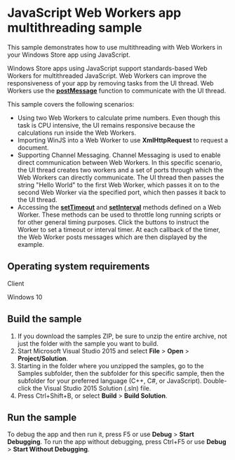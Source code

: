 ﻿<!---
  category: Threading
--->

# JavaScript Web Workers app multithreading sample

This sample demonstrates how to use multithreading with Web Workers in your Windows Store app using JavaScript.

Windows Store apps using JavaScript support standards-based Web Workers for multithreaded JavaScript. Web Workers can improve the responsiveness of your app by removing tasks from the UI thread. Web Workers use the [**postMessage**](http://msdn.microsoft.com/library/windows/apps/hh772821) function to communicate with the UI thread.

This sample covers the following scenarios:

-   Using two Web Workers to calculate prime numbers. Even though this task is CPU intensive, the UI remains responsive because the calculations run inside the Web Workers.
-   Importing WinJS into a Web Worker to use **XmlHttpRequest** to request a document.
-   Supporting Channel Messaging. Channel Messaging is used to enable direct communication between Web Workers. In this specific scenario, the UI thread creates two workers and a set of ports through which the Web Workers can directly communicate. The UI thread then passes the string "Hello World" to the first Web Worker, which passes it on to the second Web Worker via the specified port, which then passes it back to the UI thread.
-   Accessing the [**setTimeout**](http://msdn.microsoft.com/library/windows/apps/hh453406) and [**setInterval**](http://msdn.microsoft.com/library/windows/apps/hh453402) methods defined on a Web Worker. These methods can be used to throttle long running scripts or for other general timing purposes. Click the buttons to instruct the Worker to set a timeout or interval timer. At each callback of the timer, the Web Worker posts messages which are then displayed by the example.

## Operating system requirements

Client

Windows 10

## Build the sample

1. If you download the samples ZIP, be sure to unzip the entire archive, not just the folder with the sample you want to build. 
2. Start Microsoft Visual Studio 2015 and select **File** \> **Open** \> **Project/Solution**.
3. Starting in the folder where you unzipped the samples, go to the Samples subfolder, then the subfolder for this specific sample, then the subfolder for your preferred language (C++, C#, or JavaScript). Double-click the Visual Studio 2015 Solution (.sln) file.
4. Press Ctrl+Shift+B, or select **Build** \> **Build Solution**.

## Run the sample

To debug the app and then run it, press F5 or use **Debug** \> **Start Debugging**. To run the app without debugging, press Ctrl+F5 or use **Debug** \> **Start Without Debugging**.

